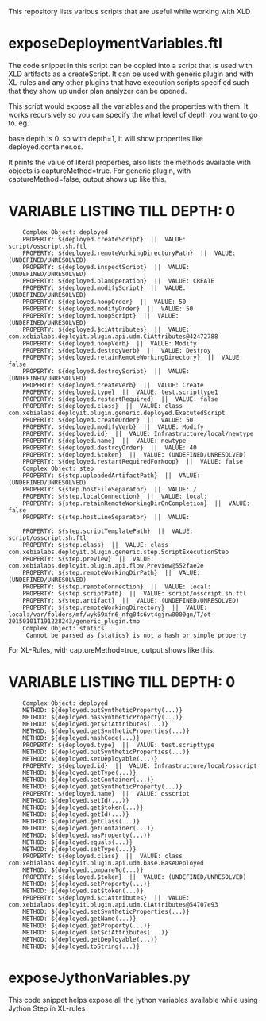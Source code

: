 This repository lists various scripts that are useful while working with XLD

exposeDeploymentVariables.ftl
=============================
The code snippet in this script can be copied into a script that is used with XLD artifacts as a createScript. It can be used with generic plugin and with XL-rules and any other plugins that have execution scripts specified such that they show up under plan analyzer can be opened.

This script would expose all the variables and the properties with them. It works recursively so you can specify the what level of depth you want to go to.
eg.

base depth is 0. so with depth=1, it will show properties like deployed.container.os.

It prints the value of literal properties, also lists the methods available with objects is captureMethod=true. 
For generic plugin, with captureMethod=false, output shows up like this.

VARIABLE LISTING TILL DEPTH: 0
=====================================
		Complex Object: deployed
		PROPERTY: ${deployed.createScript}  ||  VALUE: script/osscript.sh.ftl
		PROPERTY: ${deployed.remoteWorkingDirectoryPath}  ||  VALUE: (UNDEFINED/UNRESOLVED) 
		PROPERTY: ${deployed.inspectScript}  ||  VALUE: (UNDEFINED/UNRESOLVED) 
		PROPERTY: ${deployed.planOperation}  ||  VALUE: CREATE
		PROPERTY: ${deployed.modifyScript}  ||  VALUE: (UNDEFINED/UNRESOLVED) 
		PROPERTY: ${deployed.noopOrder}  ||  VALUE: 50
		PROPERTY: ${deployed.modifyOrder}  ||  VALUE: 50
		PROPERTY: ${deployed.noopScript}  ||  VALUE: (UNDEFINED/UNRESOLVED) 
		PROPERTY: ${deployed.$ciAttributes}  ||  VALUE: com.xebialabs.deployit.plugin.api.udm.CiAttributes@42472788
		PROPERTY: ${deployed.noopVerb}  ||  VALUE: Modify
		PROPERTY: ${deployed.destroyVerb}  ||  VALUE: Destroy
		PROPERTY: ${deployed.retainRemoteWorkingDirectory}  ||  VALUE: false
		PROPERTY: ${deployed.destroyScript}  ||  VALUE: (UNDEFINED/UNRESOLVED) 
		PROPERTY: ${deployed.createVerb}  ||  VALUE: Create
		PROPERTY: ${deployed.type}  ||  VALUE: test.scripttype1
		PROPERTY: ${deployed.restartRequired}  ||  VALUE: false
		PROPERTY: ${deployed.class}  ||  VALUE: class com.xebialabs.deployit.plugin.generic.deployed.ExecutedScript
		PROPERTY: ${deployed.createOrder}  ||  VALUE: 50
		PROPERTY: ${deployed.modifyVerb}  ||  VALUE: Modify
		PROPERTY: ${deployed.id}  ||  VALUE: Infrastructure/local/newtype
		PROPERTY: ${deployed.name}  ||  VALUE: newtype
		PROPERTY: ${deployed.destroyOrder}  ||  VALUE: 40
		PROPERTY: ${deployed.$token}  ||  VALUE: (UNDEFINED/UNRESOLVED) 
		PROPERTY: ${deployed.restartRequiredForNoop}  ||  VALUE: false
		Complex Object: step
		PROPERTY: ${step.uploadedArtifactPath}  ||  VALUE: (UNDEFINED/UNRESOLVED) 
		PROPERTY: ${step.hostFileSeparator}  ||  VALUE: /
		PROPERTY: ${step.localConnection}  ||  VALUE: local:
		PROPERTY: ${step.retainRemoteWorkingDirOnCompletion}  ||  VALUE: false
		PROPERTY: ${step.hostLineSeparator}  ||  VALUE: 

		PROPERTY: ${step.scriptTemplatePath}  ||  VALUE: script/osscript.sh.ftl
		PROPERTY: ${step.class}  ||  VALUE: class com.xebialabs.deployit.plugin.generic.step.ScriptExecutionStep
		PROPERTY: ${step.preview}  ||  VALUE: com.xebialabs.deployit.plugin.api.flow.Preview@552fae2e
		PROPERTY: ${step.remoteWorkingDirPath}  ||  VALUE: (UNDEFINED/UNRESOLVED) 
		PROPERTY: ${step.remoteConnection}  ||  VALUE: local:
		PROPERTY: ${step.scriptPath}  ||  VALUE: script/osscript.sh.ftl
		PROPERTY: ${step.artifact}  ||  VALUE: (UNDEFINED/UNRESOLVED) 
		PROPERTY: ${step.remoteWorkingDirectory}  ||  VALUE: local:/var/folders/mf/wyk69xfn6_nfg04s6vt4gjrw0000gn/T/ot-20150101T191228243/generic_plugin.tmp
		Complex Object: statics
		 Cannot be parsed as {statics} is not a hash or simple property

For XL-Rules, with captureMethod=true, output shows like this.

VARIABLE LISTING TILL DEPTH: 0
=====================================
		Complex Object: deployed
		METHOD: ${deployed.putSyntheticProperty(...)}
		METHOD: ${deployed.hasSyntheticProperty(...)}
		METHOD: ${deployed.get$ciAttributes(...)}
		METHOD: ${deployed.getSyntheticProperties(...)}
		METHOD: ${deployed.hashCode(...)}
		PROPERTY: ${deployed.type}  ||  VALUE: test.scripttype
		METHOD: ${deployed.putSyntheticProperties(...)}
		METHOD: ${deployed.setDeployable(...)}
		PROPERTY: ${deployed.id}  ||  VALUE: Infrastructure/local/osscript
		METHOD: ${deployed.getType(...)}
		METHOD: ${deployed.setContainer(...)}
		METHOD: ${deployed.getSyntheticProperty(...)}
		PROPERTY: ${deployed.name}  ||  VALUE: osscript
		METHOD: ${deployed.setId(...)}
		METHOD: ${deployed.get$token(...)}
		METHOD: ${deployed.getId(...)}
		METHOD: ${deployed.getClass(...)}
		METHOD: ${deployed.getContainer(...)}
		METHOD: ${deployed.hasProperty(...)}
		METHOD: ${deployed.equals(...)}
		METHOD: ${deployed.setType(...)}
		PROPERTY: ${deployed.class}  ||  VALUE: class com.xebialabs.deployit.plugin.api.udm.base.BaseDeployed
		METHOD: ${deployed.compareTo(...)}
		PROPERTY: ${deployed.$token}  ||  VALUE: (UNDEFINED/UNRESOLVED) 
		METHOD: ${deployed.setProperty(...)}
		METHOD: ${deployed.set$token(...)}
		PROPERTY: ${deployed.$ciAttributes}  ||  VALUE: com.xebialabs.deployit.plugin.api.udm.CiAttributes@54707e93
		METHOD: ${deployed.setSyntheticProperties(...)}
		METHOD: ${deployed.getName(...)}
		METHOD: ${deployed.getProperty(...)}
		METHOD: ${deployed.set$ciAttributes(...)}
		METHOD: ${deployed.getDeployable(...)}
		METHOD: ${deployed.toString(...)}


exposeJythonVariables.py
========================
This code snippet helps expose all the jython variables available while using Jython Step in XL-rules

